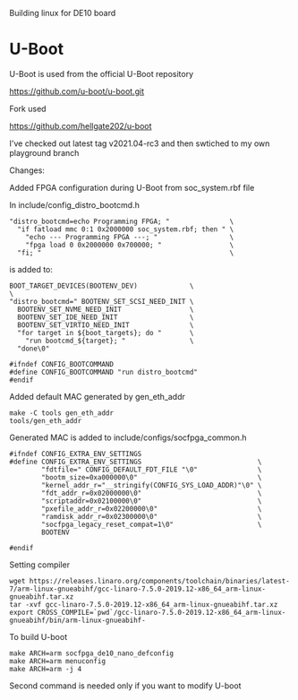 Building linux for DE10 board

# U-Boot

U-Boot is used from the official U-Boot repository 

https://github.com/u-boot/u-boot.git

Fork used 

https://github.com/hellgate202/u-boot

I've checked out latest tag v2021.04-rc3 and then swtiched to my own playground branch

Changes:

Added FPGA configuration during U-Boot from soc_system.rbf file

In include/config_distro_bootcmd.h

```
"distro_bootcmd=echo Programming FPGA; "               \
  "if fatload mmc 0:1 0x2000000 soc_system.rbf; then " \
    "echo --- Programming FPGA ---; "                  \
    "fpga load 0 0x2000000 0x700000; "                 \
  "fi; "                                               \
```

is added to:

```
BOOT_TARGET_DEVICES(BOOTENV_DEV)             \
\
"distro_bootcmd=" BOOTENV_SET_SCSI_NEED_INIT \
  BOOTENV_SET_NVME_NEED_INIT                 \
  BOOTENV_SET_IDE_NEED_INIT                  \
  BOOTENV_SET_VIRTIO_NEED_INIT               \
  "for target in ${boot_targets}; do "       \
    "run bootcmd_${target}; "                \
  "done\0"

#ifndef CONFIG_BOOTCOMMAND
#define CONFIG_BOOTCOMMAND "run distro_bootcmd"
#endif
```
Added default MAC generated by gen_eth_addr

```
make -C tools gen_eth_addr
tools/gen_eth_addr
```

Generated MAC is added to include/configs/socfpga_common.h

```
#ifndef CONFIG_EXTRA_ENV_SETTINGS
#define CONFIG_EXTRA_ENV_SETTINGS                             \
        "fdtfile=" CONFIG_DEFAULT_FDT_FILE "\0"               \
        "bootm_size=0xa000000\0"                              \
        "kernel_addr_r="__stringify(CONFIG_SYS_LOAD_ADDR)"\0" \
        "fdt_addr_r=0x02000000\0"                             \
        "scriptaddr=0x02100000\0"                             \
        "pxefile_addr_r=0x02200000\0"                         \
        "ramdisk_addr_r=0x02300000\0"                         \
        "socfpga_legacy_reset_compat=1\0"                     \
        BOOTENV

#endif
```

Setting compiler

```
wget https://releases.linaro.org/components/toolchain/binaries/latest-7/arm-linux-gnueabihf/gcc-linaro-7.5.0-2019.12-x86_64_arm-linux-gnueabihf.tar.xz
tar -xvf gcc-linaro-7.5.0-2019.12-x86_64_arm-linux-gnueabihf.tar.xz 
export CROSS_COMPILE=`pwd`/gcc-linaro-7.5.0-2019.12-x86_64_arm-linux-gnueabihf/bin/arm-linux-gnueabihf-
```

To build U-boot

```
make ARCH=arm socfpga_de10_nano_defconfig
make ARCH=arm menuconfig
make ARCH=arm -j 4
```

Second command is needed only if you want to modify U-boot

